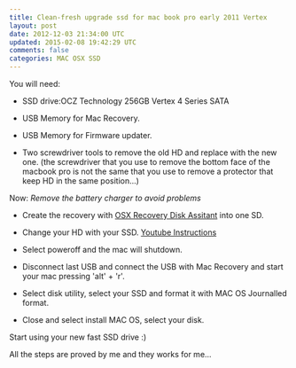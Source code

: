 ```yaml
---
title: Clean-fresh upgrade ssd for mac book pro early 2011 Vertex
layout: post
date: 2012-12-03 21:34:00 UTC
updated: 2015-02-08 19:42:29 UTC
comments: false
categories: MAC OSX SSD
---
```


You will need:

* SSD drive:OCZ Technology 256GB Vertex 4 Series SATA

* USB Memory for Mac Recovery.

* USB Memory for Firmware updater.

* Two screwdriver tools to remove the old HD and replace with the new one. (the screwdriver that you use to remove the bottom face of the macbook pro is not the same that you use to remove a protector that keep HD in the same position...)


Now:
*Remove the battery charger to avoid problems*

* Create the recovery with [OSX Recovery Disk Assitant](http://support.apple.com/kb/DL1433) into one SD.

* Change your HD with your SSD. [Youtube Instructions](http://www.youtube.com/watch?v=cfiGF_pjqvM)

* Select poweroff and the mac will shutdown.

* Disconnect last USB and connect the USB with Mac Recovery and start your mac pressing 'alt' + 'r'.

* Select disk utility, select your SSD and format it with MAC OS Journalled format.

* Close and select install MAC OS, select your disk.

Start using your new fast SSD drive :)

All the steps are proved by me and they works for me...